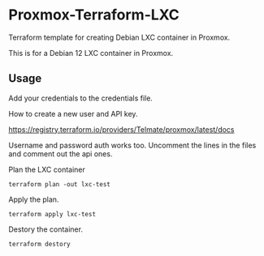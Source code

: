 # Proxmox-Terraform-LXC
Terraform template for creating Debian LXC container in Proxmox. 

This is for a Debian 12 LXC container in Proxmox.

## Usage

Add your credentials to the credentials file.

How to create a new user and API key.

https://registry.terraform.io/providers/Telmate/proxmox/latest/docs

Username and password auth works too. Uncomment the lines in the files and comment out the api ones. 


Plan the LXC container 
```
terraform plan -out lxc-test
```

Apply the plan.
```
terraform apply lxc-test
```

Destory the container.
```
terraform destory
```

